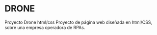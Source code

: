 # DRONE
Proyecto Drone html/css
Proyecto de página  web diseñada en html/CSS, sobre una empresa operadora de RPAs.
